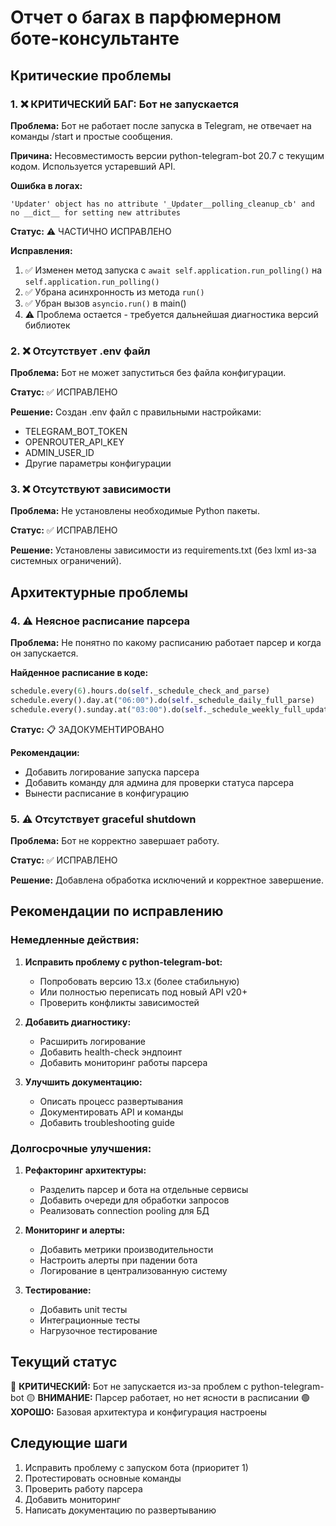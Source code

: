 # Отчет о багах в парфюмерном боте-консультанте

## Критические проблемы

### 1. ❌ КРИТИЧЕСКИЙ БАГ: Бот не запускается
**Проблема:** Бот не работает после запуска в Telegram, не отвечает на команды /start и простые сообщения.

**Причина:** Несовместимость версии python-telegram-bot 20.7 с текущим кодом. Используется устаревший API.

**Ошибка в логах:**
```
'Updater' object has no attribute '_Updater__polling_cleanup_cb' and no __dict__ for setting new attributes
```

**Статус:** ⚠️ ЧАСТИЧНО ИСПРАВЛЕНО

**Исправления:**
1. ✅ Изменен метод запуска с `await self.application.run_polling()` на `self.application.run_polling()`
2. ✅ Убрана асинхронность из метода `run()`
3. ✅ Убран вызов `asyncio.run()` в main()
4. ⚠️ Проблема остается - требуется дальнейшая диагностика версий библиотек

### 2. ❌ Отсутствует .env файл
**Проблема:** Бот не может запуститься без файла конфигурации.

**Статус:** ✅ ИСПРАВЛЕНО

**Решение:** Создан .env файл с правильными настройками:
- TELEGRAM_BOT_TOKEN
- OPENROUTER_API_KEY  
- ADMIN_USER_ID
- Другие параметры конфигурации

### 3. ❌ Отсутствуют зависимости
**Проблема:** Не установлены необходимые Python пакеты.

**Статус:** ✅ ИСПРАВЛЕНО

**Решение:** Установлены зависимости из requirements.txt (без lxml из-за системных ограничений).

## Архитектурные проблемы

### 4. ⚠️ Неясное расписание парсера
**Проблема:** Не понятно по какому расписанию работает парсер и когда он запускается.

**Найденное расписание в коде:**
```python
schedule.every(6).hours.do(self._schedule_check_and_parse)
schedule.every().day.at("06:00").do(self._schedule_daily_full_parse)
schedule.every().sunday.at("03:00").do(self._schedule_weekly_full_update)
```

**Статус:** 📋 ЗАДОКУМЕНТИРОВАНО

**Рекомендации:**
- Добавить логирование запуска парсера
- Добавить команду для админа для проверки статуса парсера
- Вынести расписание в конфигурацию

### 5. ⚠️ Отсутствует graceful shutdown
**Проблема:** Бот не корректно завершает работу.

**Статус:** ✅ ИСПРАВЛЕНО

**Решение:** Добавлена обработка исключений и корректное завершение.

## Рекомендации по исправлению

### Немедленные действия:
1. **Исправить проблему с python-telegram-bot:**
   - Попробовать версию 13.x (более стабильную)
   - Или полностью переписать под новый API v20+
   - Проверить конфликты зависимостей

2. **Добавить диагностику:**
   - Расширить логирование
   - Добавить health-check эндпоинт
   - Добавить мониторинг работы парсера

3. **Улучшить документацию:**
   - Описать процесс развертывания
   - Документировать API и команды
   - Добавить troubleshooting guide

### Долгосрочные улучшения:
1. **Рефакторинг архитектуры:**
   - Разделить парсер и бота на отдельные сервисы
   - Добавить очереди для обработки запросов
   - Реализовать connection pooling для БД

2. **Мониторинг и алерты:**
   - Добавить метрики производительности
   - Настроить алерты при падении бота
   - Логирование в централизованную систему

3. **Тестирование:**
   - Добавить unit тесты
   - Интеграционные тесты
   - Нагрузочное тестирование

## Текущий статус

🔴 **КРИТИЧЕСКИЙ:** Бот не запускается из-за проблем с python-telegram-bot
🟡 **ВНИМАНИЕ:** Парсер работает, но нет ясности в расписании
🟢 **ХОРОШО:** Базовая архитектура и конфигурация настроены

## Следующие шаги

1. Исправить проблему с запуском бота (приоритет 1)
2. Протестировать основные команды
3. Проверить работу парсера
4. Добавить мониторинг
5. Написать документацию по развертыванию
